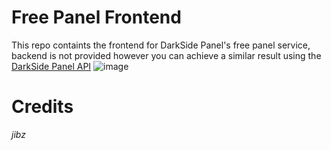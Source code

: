 # **Free Panel Frontend**
This repo containts the frontend for DarkSide Panel's free panel service, backend is not provided however you can achieve a similar result using the [DarkSide Panel API](https://darksidepanel.com/api)
![image](https://github.com/llyrdavies/freepanel/assets/146123002/20e09a1d-ceef-49b2-99cb-0f9e4289eaf6)

# Credits
*jibz*

